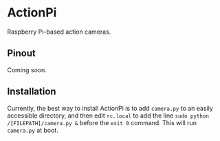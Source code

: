 # ActionPi
Raspberry Pi-based action cameras.

## Pinout
Coming soon.

## Installation
Currently, the best way to install ActionPi is to add `camera.py` to an easily accessible directory, and then edit `rc.local` to add the line 
`sudo python /[FILEPATH]/camera.py &` before the `exit 0` command.  This will run `camera.py` at boot. 
